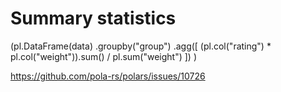 # Summary statistics

(pl.DataFrame(data)
    .groupby("group")
    .agg([
        (pl.col("rating") * pl.col("weight")).sum() / pl.sum("weight")
    ])
)


https://github.com/pola-rs/polars/issues/10726